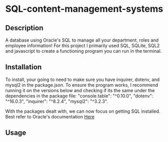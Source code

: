 # SQL-content-management-systems

## Description
A database using Oracle's SQL to manage all your department, roles and employee information! For this project I primarily used SQL, SQLite, SQL2 and javascript to create a functioning program you can run in the terminal. 

## Installation
To install, your going to need to make sure you have inquirer, dotenv, and mysql2 in the package.json. To ensure the program works, I recommend running it on the versions below and checking if its the same under the dependencies in the package file: 
"console.table": "^0.10.0",
    "dotenv": "^16.0.3",
    "inquirer": "^8.2.4",
    "mysql2": "^3.2.3".
    
 With the packages dealt with, we can now focus on getting SQL installed. Best refer to Oracle's documentation [Here](https://docs.oracle.com/cd/E39885_01/doc.40/e38928/install.htm#RPTIG122 "here:")

## Usage

